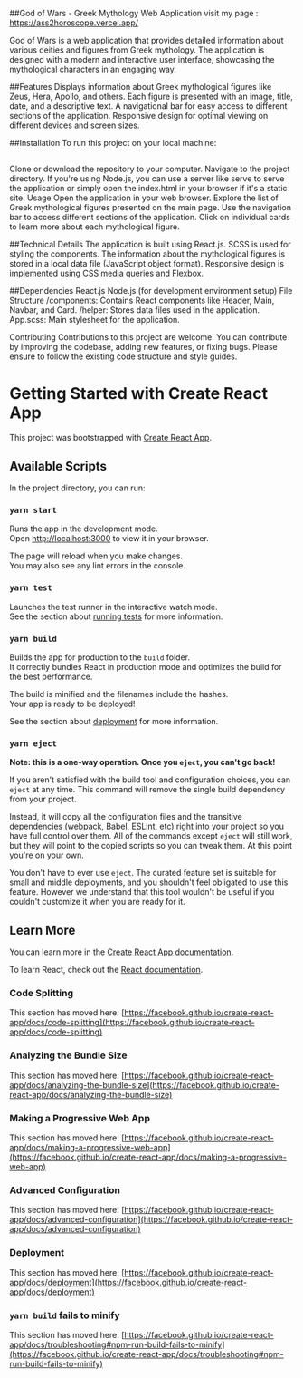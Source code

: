 ##God of Wars - Greek Mythology Web Application
visit my page : https://ass2horoscope.vercel.app/

God of Wars is a web application that provides detailed information about various deities and figures from Greek mythology. The application is designed with a modern and interactive user interface, showcasing the mythological characters in an engaging way.


##Features
Displays information about Greek mythological figures like Zeus, Hera, Apollo, and others.
Each figure is presented with an image, title, date, and a descriptive text.
A navigational bar for easy access to different sections of the application.
Responsive design for optimal viewing on different devices and screen sizes.



##Installation
To run this project on your local machine:


##
Clone or download the repository to your computer.
Navigate to the project directory.
If you're using Node.js, you can use a server like serve to serve the application or simply open the index.html in your browser if it's a static site.
Usage
Open the application in your web browser.
Explore the list of Greek mythological figures presented on the main page.
Use the navigation bar to access different sections of the application.
Click on individual cards to learn more about each mythological figure.

##Technical Details
The application is built using React.js.
SCSS is used for styling the components.
The information about the mythological figures is stored in a local data file (JavaScript object format).
Responsive design is implemented using CSS media queries and Flexbox.

##Dependencies
React.js
Node.js (for development environment setup)
File Structure
/components: Contains React components like Header, Main, Navbar, and Card.
/helper: Stores data files used in the application.
App.scss: Main stylesheet for the application.

Contributing
Contributions to this project are welcome. You can contribute by improving the codebase, adding new features, or fixing bugs. Please ensure to follow the existing code structure and style guides.





# Getting Started with Create React App

This project was bootstrapped with [Create React App](https://github.com/facebook/create-react-app).

## Available Scripts

In the project directory, you can run:

### `yarn start`

Runs the app in the development mode.\
Open [http://localhost:3000](http://localhost:3000) to view it in your browser.

The page will reload when you make changes.\
You may also see any lint errors in the console.

### `yarn test`

Launches the test runner in the interactive watch mode.\
See the section about [running tests](https://facebook.github.io/create-react-app/docs/running-tests) for more information.

### `yarn build`

Builds the app for production to the `build` folder.\
It correctly bundles React in production mode and optimizes the build for the best performance.

The build is minified and the filenames include the hashes.\
Your app is ready to be deployed!

See the section about [deployment](https://facebook.github.io/create-react-app/docs/deployment) for more information.

### `yarn eject`

**Note: this is a one-way operation. Once you `eject`, you can't go back!**

If you aren't satisfied with the build tool and configuration choices, you can `eject` at any time. This command will remove the single build dependency from your project.

Instead, it will copy all the configuration files and the transitive dependencies (webpack, Babel, ESLint, etc) right into your project so you have full control over them. All of the commands except `eject` will still work, but they will point to the copied scripts so you can tweak them. At this point you're on your own.

You don't have to ever use `eject`. The curated feature set is suitable for small and middle deployments, and you shouldn't feel obligated to use this feature. However we understand that this tool wouldn't be useful if you couldn't customize it when you are ready for it.

## Learn More

You can learn more in the [Create React App documentation](https://facebook.github.io/create-react-app/docs/getting-started).

To learn React, check out the [React documentation](https://reactjs.org/).

### Code Splitting

This section has moved here: [https://facebook.github.io/create-react-app/docs/code-splitting](https://facebook.github.io/create-react-app/docs/code-splitting)

### Analyzing the Bundle Size

This section has moved here: [https://facebook.github.io/create-react-app/docs/analyzing-the-bundle-size](https://facebook.github.io/create-react-app/docs/analyzing-the-bundle-size)

### Making a Progressive Web App

This section has moved here: [https://facebook.github.io/create-react-app/docs/making-a-progressive-web-app](https://facebook.github.io/create-react-app/docs/making-a-progressive-web-app)

### Advanced Configuration

This section has moved here: [https://facebook.github.io/create-react-app/docs/advanced-configuration](https://facebook.github.io/create-react-app/docs/advanced-configuration)

### Deployment

This section has moved here: [https://facebook.github.io/create-react-app/docs/deployment](https://facebook.github.io/create-react-app/docs/deployment)

### `yarn build` fails to minify

This section has moved here: [https://facebook.github.io/create-react-app/docs/troubleshooting#npm-run-build-fails-to-minify](https://facebook.github.io/create-react-app/docs/troubleshooting#npm-run-build-fails-to-minify)
